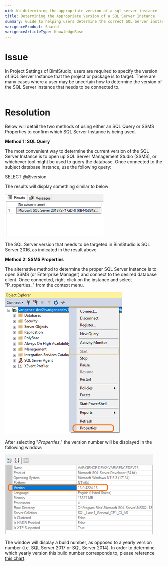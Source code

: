 ```yaml
---
uid: kb-determining-the-appropriate-version-of-a-sql-server-instance
title: Determining the Appropriate Version of a SQL Server Instance
summary: Guide to helping users determine the correct SQL Server instance to connect BimlStudio to
varigenceProduct: Shared
varigenceArticleType: KnowledgeBase
---
```

# Issue 

In Project Settings of BimlStudio, users are required to specify the version of SQL Server Instance that the project or package is to target. There are many cases where a user may be uncertain how to determine the version of the SQL Server instance that needs to be connected to.   
 

# Resolution

Below will detail the two methods of using either an SQL Query or SSMS Properties to confirm which SQL Server Instance is being used. 

**Method 1: SQL Query**  
  
The most convenient way to determine the current version of the SQL Server Instance is to open up SQL Server Management Studio (SSMS), or whichever tool might be used to query the database. Once connected to the subject database instance, use the following query:   
  
SELECT @@version  
  
The results will display something similar to below:   
  
![SQL Query](../../static/img/kb-determining-the-appropriate-version-of-a-sql-server-instance-img1.png "SQL Query")
  
The SQL Server version that needs to be targeted in BimlStudio is SQL Server 2016, as indicated in the result above.   
  
**Method 2: SSMS Properties**  
  
The alternative method to determine the proper SQL Server Instance is to open SSMS (or Enterprise Manager) and connect to the desired database client. Once connected, right-click on the instance and select "P_roperties_" from the context menu.    
  
![SSMS Properties](../../static/img/kb-determining-the-appropriate-version-of-a-sql-server-instance-img2.png "SSMS Properties")
  
After selecting "_Properties_," the version number will be displayed in the following window:   
  
![SSMS Properties Version](../../static/img/kb-determining-the-appropriate-version-of-a-sql-server-instance-img3.png "SSMS Properties Version") 
  
The window will display a build number, as opposed to a yearly version number (i.e. SQL Server 2017 or SQL Server 2014). In order to determine which yearly version this build number corresponds to, please reference [this chart](https://buildnumbers.wordpress.com/sqlserver/%c2%a0).